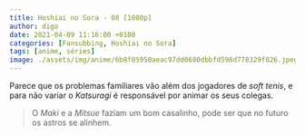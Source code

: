 ```yaml
---
title: Hoshiai no Sora - 08 [1080p]
author: digo
date: 2021-04-09 11:16:00 +0100
categories: [Fansubbing, Hoshiai no Sora]
tags: [anime, séries]
image: ./assets/img/anime/6b8f05950aeac97dd0680dbbfd598d778329f826.jpeg
---
```


Parece que os problemas familiares vão além dos jogadores de *soft tenis*, e para não variar o *Katsuragi* é responsável por animar os seus colegas.

> O *Maki* e a *Mitsue* faziam um bom casalinho, pode ser que no futuro os astros se alinhem.